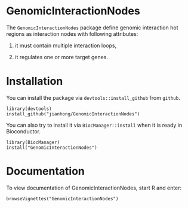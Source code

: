 # GenomicInteractionNodes

The `GenomicInteractionNodes` package define genomic interaction hot regions
as interaction nodes with following attributes:

1. it must contain multiple interaction loops,

2. it regulates one or more target genes.

# Installation

You can install the package via `devtools::install_github` from `github`.
```{r}
library(devtools)
install_github("jianhong/GenomicInteractionNodes")
```

You can also try to install it via `BiocManager::install` when it is ready in Bioconductor.
```{r}
library(BiocManager)
install("GenomicInteractionNodes")
```

# Documentation

To view documentation of GenomicInteractionNodes, start R and enter:

```{r}
browseVignettes("GenomicInteractionNodes")
```